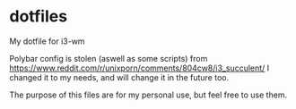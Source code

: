 # dotfiles

My dotfile for i3-wm

Polybar config is stolen (aswell as some scripts) from https://www.reddit.com/r/unixporn/comments/804cw8/i3_succulent/
I changed it to my needs, and will change it in the future too.

The purpose of this files are for my personal use, but feel free to use them.

